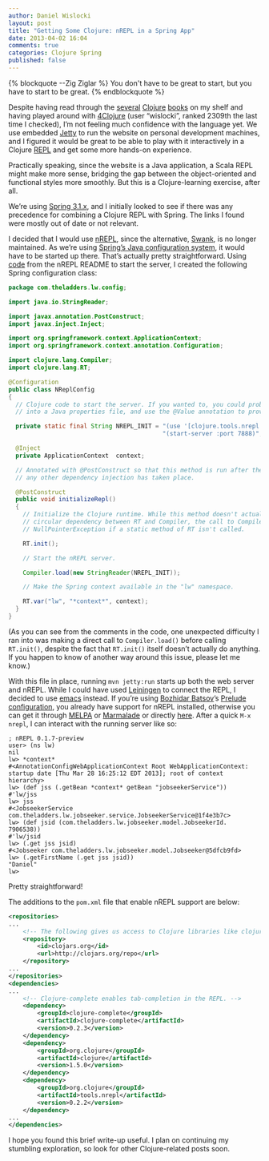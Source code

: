 ```yaml
---
author: Daniel Wislocki
layout: post
title: "Getting Some Clojure: nREPL in a Spring App"
date: 2013-04-02 16:04
comments: true
categories: Clojure Spring
published: false
---
```

{% blockquote --Zig Ziglar %}
You don't have to be great to start, but you have to start to be great.
{% endblockquote %}

Despite having read through the
[several](http://www.amazon.com/The-Joy-Clojure-Thinking-Way/dp/1935182641/)
[Clojure](http://www.amazon.com/Clojure-Action-Amit-Rathore/dp/1935182595/)
[books](http://www.amazon.com/Programming-Clojure-Pragmatic-Programmers-Halloway/dp/1934356336/)
on my shelf and having played around with
[4Clojure](http://www.4clojure.com/) (user “wislocki”, ranked 2309th
the last time I checked), I’m not feeling much confidence with the
language yet. We use embedded [Jetty](http://www.eclipse.org/jetty/)
to run the website on personal development machines, and I figured it
would be great to be able to play with it interactively in a Clojure
[REPL](http://en.wikipedia.org/wiki/Read%E2%80%93eval%E2%80%93print_loop)
and get some more hands-on experience.

Practically speaking, since the website is a Java application, a Scala
REPL might make more sense, bridging the gap between the
object-oriented and functional styles more smoothly. But this is a
Clojure-learning exercise, after all.

We’re using
[Spring 3.1.x](http://www.springsource.org/spring-framework), and I
initially looked to see if there was any precedence for combining a
Clojure REPL with Spring. The links I found were mostly out of date or
not relevant.

I decided that I would use
[nREPL](https://github.com/clojure/tools.nrepl), since the
alternative, [Swank](https://github.com/technomancy/swank-clojure), is
no longer maintained. As we’re using
[Spring’s Java configuration system](http://static.springsource.org/spring/docs/3.1.x/spring-framework-reference/html/beans.html#beans-java),
it would have to be started up there. That’s actually pretty
straightforward. Using
[code](https://github.com/clojure/tools.nrepl#embedding-nrepl-starting-a-server)
from the nREPL README to start the server, I created the following
Spring configuration class:

``` java
package com.theladders.lw.config;

import java.io.StringReader;

import javax.annotation.PostConstruct;
import javax.inject.Inject;

import org.springframework.context.ApplicationContext;
import org.springframework.context.annotation.Configuration;

import clojure.lang.Compiler;
import clojure.lang.RT;

@Configuration
public class NReplConfig
{
  // Clojure code to start the server. If you wanted to, you could probably move the port value
  // into a Java properties file, and use the @Value annotation to provide it instead.

  private static final String NREPL_INIT = "(use '[clojure.tools.nrepl.server :only (start-server stop-server)]) " + 
                                           "(start-server :port 7888)";

  @Inject
  private ApplicationContext  context;

  // Annotated with @PostConstruct so that this method is run after the object is instantiated and 
  // any other dependency injection has taken place.

  @PostConstruct
  public void initializeRepl()
  {
    // Initialize the Clojure runtime. While this method doesn't actually do anything, due to a
    // circular dependency between RT and Compiler, the call to Compiler.load() will fail with a
    // NullPointerException if a static method of RT isn't called.

    RT.init();

    // Start the nREPL server.

    Compiler.load(new StringReader(NREPL_INIT));

    // Make the Spring context available in the "lw" namespace.

    RT.var("lw", "*context*", context);
  }
}
```

(As you can see from the comments in the code, one unexpected
difficulty I ran into was making a direct call to `Compiler.load()`
before calling `RT.init()`, despite the fact that `RT.init()` itself
doesn’t actually do anything. If you happen to know of another way
around this issue, please let me know.)

With this file in place, running `mvn jetty:run` starts up both the
web server and nREPL. While I could have used
[Leiningen](https://github.com/technomancy/leiningen) to connect the
REPL, I decided to use [emacs](http://www.gnu.org/software/emacs/)
instead. If you’re using [Bozhidar Batsov](http://batsov.com/)’s
[Prelude configuration](https://github.com/bbatsov/prelude), you
already have support for nREPL installed, otherwise you can get it
through [MELPA](http://melpa.milkbox.net/) or
[Marmalade](http://marmalade-repo.org/) or directly
[here](https://github.com/kingtim/nrepl.el). After a quick `M-x
nrepl`, I can interact with the running server like so:

```
; nREPL 0.1.7-preview
user> (ns lw)
nil
lw> *context*
#<AnnotationConfigWebApplicationContext Root WebApplicationContext: startup date [Thu Mar 28 16:25:12 EDT 2013]; root of context hierarchy>
lw> (def jss (.getBean *context* getBean "jobseekerService"))
#'lw/jss
lw> jss
#<JobseekerService com.theladders.lw.jobseeker.service.JobseekerService@1f4e3b7c>
lw> (def jsid (com.theladders.lw.jobseeker.model.JobseekerId. 7906538))
#'lw/jsid
lw> (.get jss jsid)
#<Jobseeker com.theladders.lw.jobseeker.model.Jobseeker@5dfcb9fd>
lw> (.getFirstName (.get jss jsid))
"Daniel"
lw> 
```

Pretty straightforward!

The additions to the `pom.xml` file that enable nREPL support are below:


``` xml
<repositories>
...
    <!-- The following gives us access to Clojure libraries like clojure-complete. -->
    <repository>
        <id>clojars.org</id>
        <url>http://clojars.org/repo</url>
    </repository>
...
</repositories> 
<dependencies>
...
    <!-- Clojure-complete enables tab-completion in the REPL. -->
    <dependency>
        <groupId>clojure-complete</groupId>
        <artifactId>clojure-complete</artifactId>
        <version>0.2.3</version>
    </dependency>
    <dependency>
        <groupId>org.clojure</groupId>
        <artifactId>clojure</artifactId>
        <version>1.5.0</version>
    </dependency>
    <dependency>
        <groupId>org.clojure</groupId>
        <artifactId>tools.nrepl</artifactId>
        <version>0.2.2</version>
    </dependency>
...
</dependencies>
```

I hope you found this brief write-up useful. I plan on continuing my stumbling exploration, so look for other Clojure-related posts soon.
